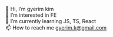 👋 Hi, I’m gyerim kim  
👀 I’m interested in FE  
🌱 I’m currently learning JS, TS, React  
📫 How to reach me gyerim.k@gmail.com  
